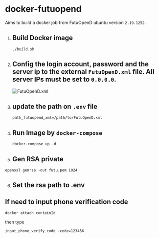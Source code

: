 # docker-futuopend
Aims to build a docker job from FutuOpenD ubuntu version `2.19.1252`. 


1. ## Build Docker image
    `./build.sh` 

2. ## Config the login account, password and the server ip to the external `FutuOpenD.xml` file. All server IPs must be set to `0.0.0.0`.

    ![FutuOpenD.xml](https://github.com/hungchai/docker-futuopend/blob/master/sample.png)

3. ## update the path on `.env` file
    `path_futuopend_xml=/path/to/FutuOpenD.xml`

4. ## Run Image by `docker-compose`
    ```
    docker-compose up -d
    ```
5. ## Gen RSA private
```
openssl genrsa -out futu.pem 1024
```

6. ## Set the rsa path to .env


## If need to input phone verification code
```
docker attach containId
```
then type
```
input_phone_verify_code -code=123456
```

